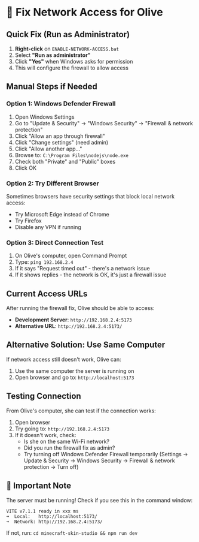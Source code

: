 # 🔧 Fix Network Access for Olive

## Quick Fix (Run as Administrator)

1. **Right-click** on `ENABLE-NETWORK-ACCESS.bat`
2. Select **"Run as administrator"**
3. Click **"Yes"** when Windows asks for permission
4. This will configure the firewall to allow access

## Manual Steps if Needed

### Option 1: Windows Defender Firewall
1. Open Windows Settings
2. Go to "Update & Security" → "Windows Security" → "Firewall & network protection"
3. Click "Allow an app through firewall"
4. Click "Change settings" (need admin)
5. Click "Allow another app..."
6. Browse to: `C:\Program Files\nodejs\node.exe`
7. Check both "Private" and "Public" boxes
8. Click OK

### Option 2: Try Different Browser
Sometimes browsers have security settings that block local network access:
- Try Microsoft Edge instead of Chrome
- Try Firefox
- Disable any VPN if running

### Option 3: Direct Connection Test
1. On Olive's computer, open Command Prompt
2. Type: `ping 192.168.2.4`
3. If it says "Request timed out" - there's a network issue
4. If it shows replies - the network is OK, it's just a firewall issue

## Current Access URLs

After running the firewall fix, Olive should be able to access:

- **Development Server**: `http://192.168.2.4:5173`
- **Alternative URL**: `http://192.168.2.4:5173/`

## Alternative Solution: Use Same Computer

If network access still doesn't work, Olive can:
1. Use the same computer the server is running on
2. Open browser and go to: `http://localhost:5173`

## Testing Connection

From Olive's computer, she can test if the connection works:
1. Open browser
2. Try going to: `http://192.168.2.4:5173`
3. If it doesn't work, check:
   - Is she on the same Wi-Fi network?
   - Did you run the firewall fix as admin?
   - Try turning off Windows Defender Firewall temporarily (Settings → Update & Security → Windows Security → Firewall & network protection → Turn off)

## 🚨 Important Note

The server must be running! Check if you see this in the command window:
```
VITE v7.1.1 ready in xxx ms
➜  Local:   http://localhost:5173/
➜  Network: http://192.168.2.4:5173/
```

If not, run: `cd minecraft-skin-studio && npm run dev`